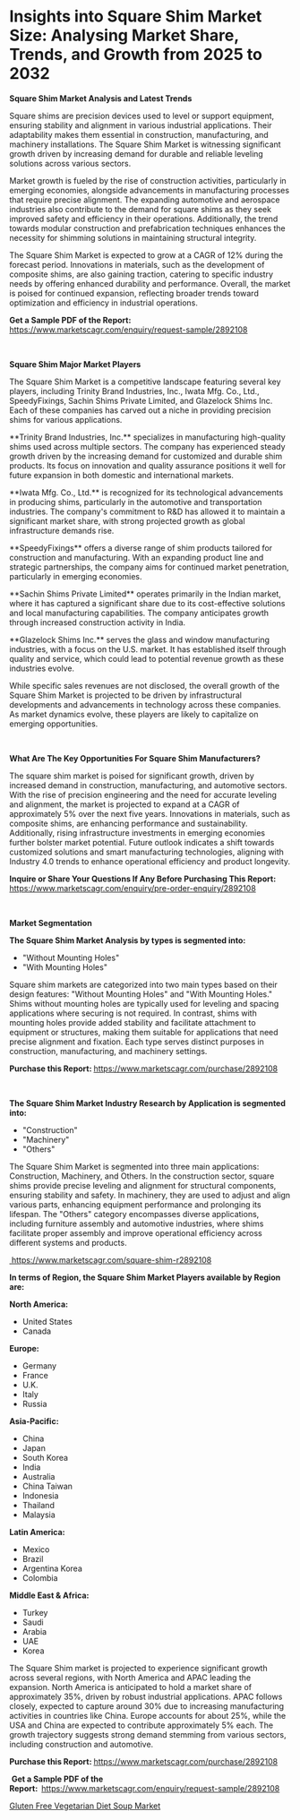 <p><h1>Insights into Square Shim Market Size: Analysing Market Share, Trends, and Growth from 2025 to 2032</h1></p><p><strong>Square Shim Market Analysis and Latest Trends</strong></p>
<p><p>Square shims are precision devices used to level or support equipment, ensuring stability and alignment in various industrial applications. Their adaptability makes them essential in construction, manufacturing, and machinery installations. The Square Shim Market is witnessing significant growth driven by increasing demand for durable and reliable leveling solutions across various sectors.</p><p>Market growth is fueled by the rise of construction activities, particularly in emerging economies, alongside advancements in manufacturing processes that require precise alignment. The expanding automotive and aerospace industries also contribute to the demand for square shims as they seek improved safety and efficiency in their operations. Additionally, the trend towards modular construction and prefabrication techniques enhances the necessity for shimming solutions in maintaining structural integrity.</p><p>The Square Shim Market is expected to grow at a CAGR of 12% during the forecast period. Innovations in materials, such as the development of composite shims, are also gaining traction, catering to specific industry needs by offering enhanced durability and performance. Overall, the market is poised for continued expansion, reflecting broader trends toward optimization and efficiency in industrial operations.</p></p>
<p><strong>Get a Sample PDF of the Report:&nbsp;</strong> <a href="https://www.marketscagr.com/enquiry/request-sample/2892108?utm_campaign=2945&utm_medium=2&utm_source=Github&utm_content=ia&utm_term=15032025&utm_id=square-shim">https://www.marketscagr.com/enquiry/request-sample/2892108</a></p>
<p>&nbsp;</p>
<p><strong>Square Shim Major Market Players</strong></p>
<p><p>The Square Shim Market is a competitive landscape featuring several key players, including Trinity Brand Industries, Inc., Iwata Mfg. Co., Ltd., SpeedyFixings, Sachin Shims Private Limited, and Glazelock Shims Inc. Each of these companies has carved out a niche in providing precision shims for various applications.</p><p>**Trinity Brand Industries, Inc.** specializes in manufacturing high-quality shims used across multiple sectors. The company has experienced steady growth driven by the increasing demand for customized and durable shim products. Its focus on innovation and quality assurance positions it well for future expansion in both domestic and international markets.</p><p>**Iwata Mfg. Co., Ltd.** is recognized for its technological advancements in producing shims, particularly in the automotive and transportation industries. The company's commitment to R&D has allowed it to maintain a significant market share, with strong projected growth as global infrastructure demands rise.</p><p>**SpeedyFixings** offers a diverse range of shim products tailored for construction and manufacturing. With an expanding product line and strategic partnerships, the company aims for continued market penetration, particularly in emerging economies. </p><p>**Sachin Shims Private Limited** operates primarily in the Indian market, where it has captured a significant share due to its cost-effective solutions and local manufacturing capabilities. The company anticipates growth through increased construction activity in India.</p><p>**Glazelock Shims Inc.** serves the glass and window manufacturing industries, with a focus on the U.S. market. It has established itself through quality and service, which could lead to potential revenue growth as these industries evolve.</p><p>While specific sales revenues are not disclosed, the overall growth of the Square Shim Market is projected to be driven by infrastructural developments and advancements in technology across these companies. As market dynamics evolve, these players are likely to capitalize on emerging opportunities.</p></p>
<p>&nbsp;</p>
<p><strong>What Are The Key Opportunities For Square Shim Manufacturers?</strong></p>
<p><p>The square shim market is poised for significant growth, driven by increased demand in construction, manufacturing, and automotive sectors. With the rise of precision engineering and the need for accurate leveling and alignment, the market is projected to expand at a CAGR of approximately 5% over the next five years. Innovations in materials, such as composite shims, are enhancing performance and sustainability. Additionally, rising infrastructure investments in emerging economies further bolster market potential. Future outlook indicates a shift towards customized solutions and smart manufacturing technologies, aligning with Industry 4.0 trends to enhance operational efficiency and product longevity.</p></p>
<p><strong>Inquire or Share Your Questions If Any Before Purchasing This Report:</strong> <a href="https://www.marketscagr.com/enquiry/pre-order-enquiry/2892108?utm_campaign=2945&utm_medium=2&utm_source=Github&utm_content=ia&utm_term=15032025&utm_id=square-shim">https://www.marketscagr.com/enquiry/pre-order-enquiry/2892108</a></p>
<p>&nbsp;</p>
<p><strong>Market Segmentation</strong></p>
<p><strong>The Square Shim Market Analysis by types is segmented into:</strong></p>
<p><ul><li>"Without Mounting Holes"</li><li>"With Mounting Holes"</li></ul></p>
<p><p>Square shim markets are categorized into two main types based on their design features: "Without Mounting Holes" and "With Mounting Holes." Shims without mounting holes are typically used for leveling and spacing applications where securing is not required. In contrast, shims with mounting holes provide added stability and facilitate attachment to equipment or structures, making them suitable for applications that need precise alignment and fixation. Each type serves distinct purposes in construction, manufacturing, and machinery settings.</p></p>
<p><strong>Purchase this Report:&nbsp;</strong><a href="https://www.marketscagr.com/purchase/2892108?utm_campaign=2945&utm_medium=2&utm_source=Github&utm_content=ia&utm_term=15032025&utm_id=square-shim">https://www.marketscagr.com/purchase/2892108</a></p>
<p>&nbsp;</p>
<p><strong>The Square Shim Market Industry Research by Application is segmented into:</strong></p>
<p><ul><li>"Construction"</li><li>"Machinery"</li><li>"Others"</li></ul></p>
<p><p>The Square Shim Market is segmented into three main applications: Construction, Machinery, and Others. In the construction sector, square shims provide precise leveling and alignment for structural components, ensuring stability and safety. In machinery, they are used to adjust and align various parts, enhancing equipment performance and prolonging its lifespan. The "Others" category encompasses diverse applications, including furniture assembly and automotive industries, where shims facilitate proper assembly and improve operational efficiency across different systems and products.</p></p>
<p><a href="https://www.marketscagr.com/square-shim-r2892108?utm_campaign=2945&utm_medium=2&utm_source=Github&utm_content=ia&utm_term=15032025&utm_id=square-shim">&nbsp;https://www.marketscagr.com/square-shim-r2892108</a></p>
<p><strong>In terms of Region, the Square Shim Market Players available by Region are:</strong></p>
<p>
    <p> <strong> North America: </strong>
        <ul>
            <li>United States</li>
            <li>Canada</li>
        </ul>
        </p> 
    <p> <strong> Europe: </strong>
        <ul>
            <li>Germany</li>
            <li>France</li>
            <li>U.K.</li>
            <li>Italy</li>
            <li>Russia</li>
        </ul>
        </p> 
    <p> <strong> Asia-Pacific: </strong>
        <ul>
            <li>China</li>
            <li>Japan</li>
            <li>South Korea</li>
            <li>India</li>
            <li>Australia</li>
            <li>China Taiwan</li>
            <li>Indonesia</li>
            <li>Thailand</li>
            <li>Malaysia</li>
        </ul>
        </p> 
    <p> <strong> Latin America: </strong>
        <ul>
            <li>Mexico</li>
            <li>Brazil</li>
            <li>Argentina Korea</li>
            <li>Colombia</li>
        </ul>
        </p> 
    <p> <strong> Middle East & Africa: </strong>
        <ul>
            <li>Turkey</li>
            <li>Saudi</li>
            <li>Arabia</li>
            <li>UAE</li>
            <li>Korea</li>
        </ul>
    </p>
    </p>
<p><p>The Square Shim market is projected to experience significant growth across several regions, with North America and APAC leading the expansion. North America is anticipated to hold a market share of approximately 35%, driven by robust industrial applications. APAC follows closely, expected to capture around 30% due to increasing manufacturing activities in countries like China. Europe accounts for about 25%, while the USA and China are expected to contribute approximately 5% each. The growth trajectory suggests strong demand stemming from various sectors, including construction and automotive.</p></p>
<p><strong>Purchase this Report: </strong><a href="https://www.marketscagr.com/purchase/2892108?utm_campaign=2945&utm_medium=2&utm_source=Github&utm_content=ia&utm_term=15032025&utm_id=square-shim">https://www.marketscagr.com/purchase/2892108</a></p>
<p>&nbsp;<strong>Get a Sample PDF of the Report:&nbsp;&nbsp;</strong><a href="https://www.marketscagr.com/enquiry/request-sample/2892108?utm_campaign=2945&utm_medium=2&utm_source=Github&utm_content=ia&utm_term=15032025&utm_id=square-shim">https://www.marketscagr.com/enquiry/request-sample/2892108</a></p>
<p><strong></strong></p>
<p><p><a href="https://github.com/saaindosya/Market-Research-Report-List-1/blob/main/gluten-free-vegetarian-diet-soup-market.md?utm_campaign=2945&utm_medium=2&utm_source=Github&utm_content=ia&utm_term=15032025&utm_id=square-shim">Gluten Free Vegetarian Diet Soup Market</a></p></p>